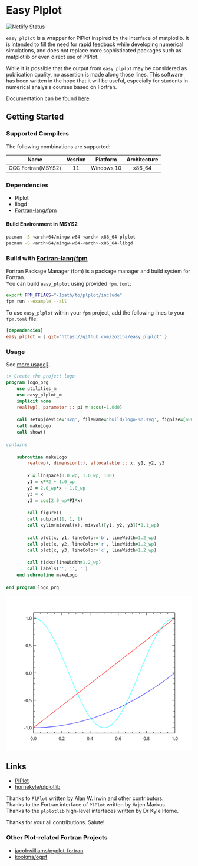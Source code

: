 # Easy Plplot

[![Netlify Status](https://api.netlify.com/api/v1/badges/a6d36a1c-03a6-4a41-b069-4fd65e3c7673/deploy-status)](https://app.netlify.com/sites/easy-plplot-api/deploys)

`easy_plplot` is a wrapper for PlPlot inspired by the interface of 
matplotlib. It is intended to fill the need for rapid feedback while 
developing numerical simulations, and does not replace more 
sophisticated packages such as
matplotlib or even direct use of PlPlot.

While it is possible that the output from `easy_plplot` may be considered 
as publication quality, no assertion is made along those lines. This 
software has been written in the hope that it will be useful, 
especially for students in numerical analysis courses based on Fortran.

Documentation can be found [here](https://easy-plplot-api.netlify.app/).

## Getting Started

### Supported Compilers

The following combinations are supported:

|Name|Vesrion|Platform|Architecture|  
|:-:|:-:|:-:|:-:|  
|GCC Fortran(MSYS2)|11|Windows 10|x86_64|

### Dependencies

- Plplot
- libgd
- [Fortran-lang/fpm](https://github.com/fortran-lang/fpm)

#### Build Environment in MSYS2

```sh
pacman -S <arch>64/mingw-w64-<arch>-x86_64-plplot
pacman -S <arch>64/mingw-w64-<arch>-x86_64-libgd
```

### Build with [Fortran-lang/fpm](https://github.com/fortran-lang/fpm)

Fortran Package Manager (fpm) is a package manager and build system for Fortran.<br>
You can build `easy_plplot` using provided `fpm.toml`:

```sh
export FPM_FFLAGS="-Ipath/to/plplot/include"
fpm run --example --all
```

To use `easy_plplot` within your `fpm` project, add the following lines to your `fpm.toml` file:

```toml
[dependencies]
easy_plplot = { git="https://github.com/zoziha/easy_plplot" }
```

### Usage

See [more usage](https://easy-plplot-api.netlify.app/page/index.html)🎯.

```fortran
!> Create the project logo
program logo_prg
    use utilities_m
    use easy_plplot_m
    implicit none
    real(wp), parameter :: pi = acos(-1.0d0)

    call setup(device='svg', fileName='build/logo-%n.svg', figSize=[600, 500])
    call makeLogo
    call show()

contains

    subroutine makeLogo
        real(wp), dimension(:), allocatable :: x, y1, y2, y3

        x = linspace(0.0_wp, 1.0_wp, 100)
        y1 = x**2 - 1.0_wp
        y2 = 2.0_wp*x - 1.0_wp
        y3 = x
        y3 = cos(2.0_wp*PI*x)

        call figure()
        call subplot(1, 1, 1)
        call xylim(mixval(x), mixval([y1, y2, y3])*1.1_wp)

        call plot(x, y1, lineColor='b', lineWidth=1.2_wp)
        call plot(x, y2, lineColor='r', lineWidth=1.2_wp)
        call plot(x, y3, lineColor='c', lineWidth=1.2_wp)

        call ticks(lineWidth=1.2_wp)
        call labels('', '', '')
    end subroutine makeLogo

end program logo_prg
```

<div align="center">
<img src="media/logo-1.svg" alt="easy_plplot" width="600">
</div>

## Links

- [PlPlot](http://PlPlot.sourceforge.net/)
- [hornekyle/plplotlib](https://github.com/hornekyle/plplotlib) 

Thanks to `PlPlot` written by Alan W. Irwin and other contributors.<br>
Thanks to the Fortran interface of `PlPlot` written by Arjen Markus.<br>
Thanks to the `plplotlib` high-level interfaces written by Dr Kyle Horne.

Thanks for your all contributions. Salute!

### Other Plot-related Fortran Projects

- [jacobwilliams/pyplot-fortran](https://github.com/jacobwilliams/pyplot-fortran)
- [kookma/ogpf](https://github.com/kookma/ogpf)
